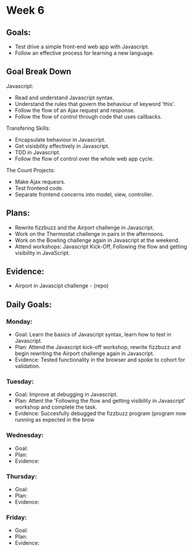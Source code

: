 # Week 6

## Goals:
- Test drive a simple front-end web app with Javascript.
- Follow an effective process for learning a new language.

## Goal Break Down
Javascript:
- Read and understand Javascript syntax.
- Understand the rules that govern the behaviour of keyword 'this'.
- Follow the flow of an Ajax request and response.
- Follow the flow of control through code that uses callbacks.

Transfering Skills:
- Encapsulate behaviour in Javascript.
- Get visisbility effectively in Javascript.
- TDD in Javascript.
- Follow the flow of control over the whole web app cycle.

The Count Projects:
- Make Ajax requesrs.
- Test frontend code.
- Separate frontend concerns into model, view, controller.

## Plans:
- Rewrite fizzbuzz and the Airport challenge in Javascript.
- Work on the Thermostat challenge in pairs in the afternoons.
- Work on the Bowling challenge again in Javascript at the weekend.
- Attend workshops: Javascript Kick-Off, Following the flow and getting visibility in JavaScript.

## Evidence:
- Airport in Javascipt challenge - (repo)

## Daily Goals:
### Monday:
- Goal: Learn the basics of Javascript syntax, learn how to test in Javascript.
- Plan: Attend the Javascript kick-off workshop, rewrite fizzbuzz and begin rewriting the Airport challenge again in Javascript.
- Evidence: Tested functionality in the browser and spoke to cohort for validation.

### Tuesday:
- Goal: Improve at debugging in Javascript.
- Plan: Attent the 'Following the flow and getting visibility in Javascript' workshop and complete the task.
- Evidence: Succesfully debugged the fizzbuzz program (program now running as expected in the brow

### Wednesday:
- Goal: 
- Plan: 
- Evidence: 

### Thursday:
- Goal: 
- Plan: 
- Evidence: 

### Friday:
- Goal: 
- Plan: 
- Evidence: 

